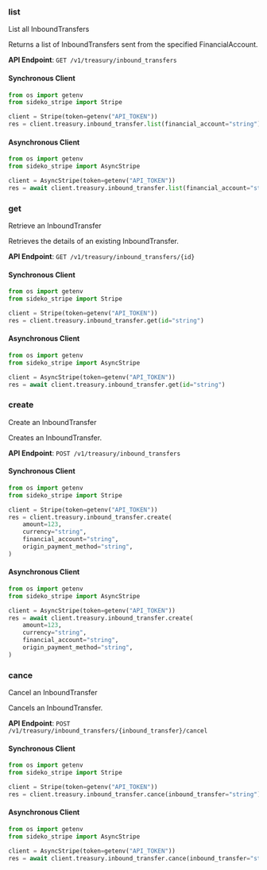 
### list <a name="list"></a>
List all InboundTransfers

<p>Returns a list of InboundTransfers sent from the specified FinancialAccount.</p>

**API Endpoint**: `GET /v1/treasury/inbound_transfers`

#### Synchronous Client

```python
from os import getenv
from sideko_stripe import Stripe

client = Stripe(token=getenv("API_TOKEN"))
res = client.treasury.inbound_transfer.list(financial_account="string")
```

#### Asynchronous Client

```python
from os import getenv
from sideko_stripe import AsyncStripe

client = AsyncStripe(token=getenv("API_TOKEN"))
res = await client.treasury.inbound_transfer.list(financial_account="string")
```

### get <a name="get"></a>
Retrieve an InboundTransfer

<p>Retrieves the details of an existing InboundTransfer.</p>

**API Endpoint**: `GET /v1/treasury/inbound_transfers/{id}`

#### Synchronous Client

```python
from os import getenv
from sideko_stripe import Stripe

client = Stripe(token=getenv("API_TOKEN"))
res = client.treasury.inbound_transfer.get(id="string")
```

#### Asynchronous Client

```python
from os import getenv
from sideko_stripe import AsyncStripe

client = AsyncStripe(token=getenv("API_TOKEN"))
res = await client.treasury.inbound_transfer.get(id="string")
```

### create <a name="create"></a>
Create an InboundTransfer

<p>Creates an InboundTransfer.</p>

**API Endpoint**: `POST /v1/treasury/inbound_transfers`

#### Synchronous Client

```python
from os import getenv
from sideko_stripe import Stripe

client = Stripe(token=getenv("API_TOKEN"))
res = client.treasury.inbound_transfer.create(
    amount=123,
    currency="string",
    financial_account="string",
    origin_payment_method="string",
)
```

#### Asynchronous Client

```python
from os import getenv
from sideko_stripe import AsyncStripe

client = AsyncStripe(token=getenv("API_TOKEN"))
res = await client.treasury.inbound_transfer.create(
    amount=123,
    currency="string",
    financial_account="string",
    origin_payment_method="string",
)
```

### cance <a name="cance"></a>
Cancel an InboundTransfer

<p>Cancels an InboundTransfer.</p>

**API Endpoint**: `POST /v1/treasury/inbound_transfers/{inbound_transfer}/cancel`

#### Synchronous Client

```python
from os import getenv
from sideko_stripe import Stripe

client = Stripe(token=getenv("API_TOKEN"))
res = client.treasury.inbound_transfer.cance(inbound_transfer="string")
```

#### Asynchronous Client

```python
from os import getenv
from sideko_stripe import AsyncStripe

client = AsyncStripe(token=getenv("API_TOKEN"))
res = await client.treasury.inbound_transfer.cance(inbound_transfer="string")
```
